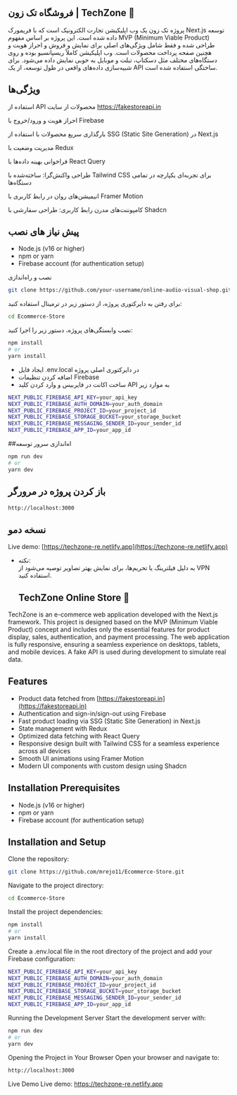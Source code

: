 
## فروشگاه تک زون | TechZone 🛒
پروژه تک زون یک وب اپلیکیشن تجارت الکترونیک است که با فریمورک Next.js توسعه داده شده است. این پروژه بر اساس مفهوم MVP (Minimum Viable Product) طراحی شده و فقط شامل ویژگی‌های اصلی برای نمایش و فروش و احراز هویت و هچنین صفحه پرداخت محصولات است. وب اپلیکیشن کاملاً ریسپانسیو بوده و روی دستگاه‌های مختلف مثل دسکتاپ، تبلت و موبایل به خوبی نمایش داده می‌شود. برای شبیه‌سازی داده‌های واقعی در طول توسعه، از یک API ساختگی استفاده شده است.




## ویژگی‌ها

استفاده از API محصولات از سایت https://fakestoreapi.in  

احراز هویت و ورود/خروج با Firebase  

بارگذاری سریع محصولات با استفاده از SSG (Static Site Generation) در Next.js  

مدیریت وضعیت با Redux  

فراخوانی بهینه داده‌ها با React Query  

طراحی واکنش‌گرا: ساخته‌شده با Tailwind CSS برای تجربه‌ای یکپارچه در تمامی دستگاه‌ها  

انیمیشن‌های روان در رابط کاربری با Framer Motion  

کامپوننت‌های مدرن رابط کاربری: طراحی سفارشی با Shadcn  





                                                      

  


 ## پیش نیاز های نصب
- Node.js (v16 or higher)
- npm or yarn
- Firebase account (for authentication setup)

نصب و راه‌اندازی

   ```bash
   git clone https://github.com/your-username/online-audio-visual-shop.git](https://github.com/mrejo11/Ecommerce-Store.git
   ```
   
برای رفتن به دایرکتوری پروژه، از دستور زیر در ترمینال استفاده کنید:
```bash
cd Ecommerce-Store
```
 نصب وابستگی‌های پروژه، دستور زیر را اجرا کنید:

```bash
npm install
# or
yarn install
```

 -  ایجاد فایل .env.local در دایرکتوری اصلی پروژه
 -  اضافه کردن تنظیمات Firebase
 -  ساخت اکانت در فایربیس و وارد کردن کلید API به موارد زیر
```bash
NEXT_PUBLIC_FIREBASE_API_KEY=your_api_key
NEXT_PUBLIC_FIREBASE_AUTH_DOMAIN=your_auth_domain
NEXT_PUBLIC_FIREBASE_PROJECT_ID=your_project_id
NEXT_PUBLIC_FIREBASE_STORAGE_BUCKET=your_storage_bucket
NEXT_PUBLIC_FIREBASE_MESSAGING_SENDER_ID=your_sender_id
NEXT_PUBLIC_FIREBASE_APP_ID=your_app_id
```
##اه‌اندازی سرور توسعه
```bash
npm run dev
# or
yarn dev
```
## باز کردن پروژه در مرورگر
```bash
http://localhost:3000
```

## نسخه دمو  

Live demo: [https://techzone-re.netlify.app](https://techzone-re.netlify.app)  

- نکته:  
  به دلیل فیلترینگ یا تحریم‌ها، برای نمایش بهتر تصاویر توصیه می‌شود از VPN استفاده کنید.

  ## TechZone Online Store 🛒

TechZone is an e-commerce web application developed with the Next.js framework. This project is designed based on the MVP (Minimum Viable Product) concept and includes only the essential features for product display, sales, authentication, and payment processing. The web application is fully responsive, ensuring a seamless experience on desktops, tablets, and mobile devices. A fake API is used during development to simulate real data.

## Features

- Product data fetched from [https://fakestoreapi.in](https://fakestoreapi.in)
- Authentication and sign-in/sign-out using Firebase
- Fast product loading via SSG (Static Site Generation) in Next.js
- State management with Redux
- Optimized data fetching with React Query
- Responsive design built with Tailwind CSS for a seamless experience across all devices
- Smooth UI animations using Framer Motion
- Modern UI components with custom design using Shadcn

## Installation Prerequisites

- Node.js (v16 or higher)
- npm or yarn
- Firebase account (for authentication setup)

## Installation and Setup

Clone the repository:
```bash
git clone https://github.com/mrejo11/Ecommerce-Store.git
```
Navigate to the project directory:

```bash
cd Ecommerce-Store
```
Install the project dependencies:

```bash
npm install
# or
yarn install
```
Create a .env.local file in the root directory of the project and add your Firebase configuration:

```bash
NEXT_PUBLIC_FIREBASE_API_KEY=your_api_key
NEXT_PUBLIC_FIREBASE_AUTH_DOMAIN=your_auth_domain
NEXT_PUBLIC_FIREBASE_PROJECT_ID=your_project_id
NEXT_PUBLIC_FIREBASE_STORAGE_BUCKET=your_storage_bucket
NEXT_PUBLIC_FIREBASE_MESSAGING_SENDER_ID=your_sender_id
NEXT_PUBLIC_FIREBASE_APP_ID=your_app_id
```

Running the Development Server
Start the development server with:

```bash
npm run dev
# or
yarn dev
```
Opening the Project in Your Browser
Open your browser and navigate to:
 ```bash
http://localhost:3000
 ```

Live Demo
Live demo: https://techzone-re.netlify.app




















